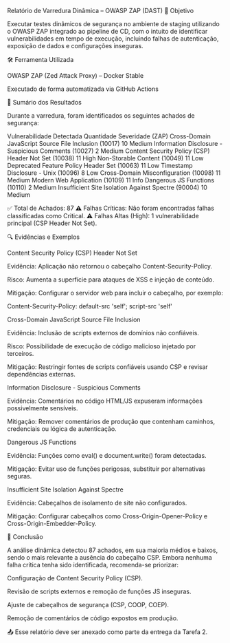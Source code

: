 Relatório de Varredura Dinâmica – OWASP ZAP (DAST)
📌 Objetivo

Executar testes dinâmicos de segurança no ambiente de staging utilizando o OWASP ZAP integrado ao pipeline de CD, com o intuito de identificar vulnerabilidades em tempo de execução, incluindo falhas de autenticação, exposição de dados e configurações inseguras.

🛠️ Ferramenta Utilizada

OWASP ZAP (Zed Attack Proxy) – Docker Stable

Executado de forma automatizada via GitHub Actions

📑 Sumário dos Resultados

Durante a varredura, foram identificados os seguintes achados de segurança:

Vulnerabilidade Detectada	Quantidade	Severidade (ZAP)
Cross-Domain JavaScript Source File Inclusion (10017)	10	Medium
Information Disclosure - Suspicious Comments (10027)	2	Medium
Content Security Policy (CSP) Header Not Set (10038)	11	High
Non-Storable Content (10049)	11	Low
Deprecated Feature Policy Header Set (10063)	11	Low
Timestamp Disclosure - Unix (10096)	8	Low
Cross-Domain Misconfiguration (10098)	11	Medium
Modern Web Application (10109)	11	Info
Dangerous JS Functions (10110)	2	Medium
Insufficient Site Isolation Against Spectre (90004)	10	Medium

✅ Total de Achados: 87
⚠️ Falhas Críticas: Não foram encontradas falhas classificadas como Critical.
⚠️ Falhas Altas (High): 1 vulnerabilidade principal (CSP Header Not Set).

🔍 Evidências e Exemplos

Content Security Policy (CSP) Header Not Set

Evidência: Aplicação não retornou o cabeçalho Content-Security-Policy.

Risco: Aumenta a superfície para ataques de XSS e injeção de conteúdo.

Mitigação: Configurar o servidor web para incluir o cabeçalho, por exemplo:

Content-Security-Policy: default-src 'self'; script-src 'self'


Cross-Domain JavaScript Source File Inclusion

Evidência: Inclusão de scripts externos de domínios não confiáveis.

Risco: Possibilidade de execução de código malicioso injetado por terceiros.

Mitigação: Restringir fontes de scripts confiáveis usando CSP e revisar dependências externas.

Information Disclosure - Suspicious Comments

Evidência: Comentários no código HTML/JS expuseram informações possivelmente sensíveis.

Mitigação: Remover comentários de produção que contenham caminhos, credenciais ou lógica de autenticação.

Dangerous JS Functions

Evidência: Funções como eval() e document.write() foram detectadas.

Mitigação: Evitar uso de funções perigosas, substituir por alternativas seguras.

Insufficient Site Isolation Against Spectre

Evidência: Cabeçalhos de isolamento de site não configurados.

Mitigação: Configurar cabeçalhos como Cross-Origin-Opener-Policy e Cross-Origin-Embedder-Policy.

📌 Conclusão

A análise dinâmica detectou 87 achados, em sua maioria médios e baixos, sendo o mais relevante a ausência do cabeçalho CSP.
Embora nenhuma falha crítica tenha sido identificada, recomenda-se priorizar:

Configuração de Content Security Policy (CSP).

Revisão de scripts externos e remoção de funções JS inseguras.

Ajuste de cabeçalhos de segurança (CSP, COOP, COEP).

Remoção de comentários de código expostos em produção.

📤 Esse relatório deve ser anexado como parte da entrega da Tarefa 2.
